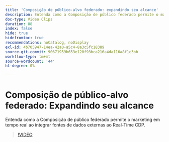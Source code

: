 ```yaml
---
title: 'Composição de público-alvo federado: expandindo seu alcance'
description: Entenda como a Composição de público federado permite o marketing em tempo real ao integrar fontes de dados externas ao Real-Time CDP.
doc-type: Video Clips
duration: 88
index: false
hide: true
hidefromtoc: true
recommendations: noCatalog, noDisplay
exl-id: 4b705947-14ea-42a0-a5c4-8a3c5fc18389
source-git-commit: 90671959b653e120f93bca216a4da116a8f1c3bb
workflow-type: tm+mt
source-wordcount: '44'
ht-degree: 0%

---
```


# Composição de público-alvo federado: Expandindo seu alcance

Entenda como a Composição de público federado permite o marketing em tempo real ao integrar fontes de dados externas ao Real-Time CDP.

<!-- 62_S508_3442517_87_federated-audience-composition-expanding-your-reach -->
>[!VIDEO](https://video.tv.adobe.com/v/3458250/?learn=on&enablevpops=true)
